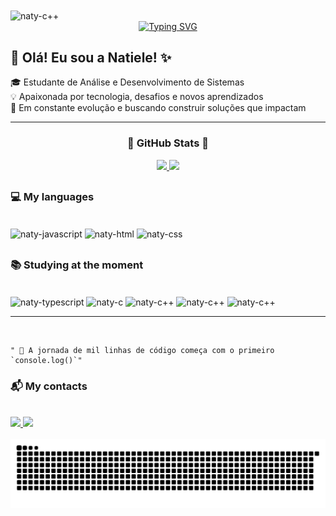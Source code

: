 <img align="center" alt="naty-c++" height="180" width="1000" src="https://media3.giphy.com/media/v1.Y2lkPTc5MGI3NjExZDVoZDI5OHRqaXZyZHRwdGJzODZicTRwMmQ5MzdxMGU2cXNheTcyOCZlcD12MV9pbnRlcm5hbF9naWZfYnlfaWQmY3Q9Zw/A4wSE2GQGTpfi/giphy.gif" />

<div align="center">
  <a href="https://git.io/typing-svg">
    <img src="https://readme-typing-svg.demolab.com?font=Fira+Code&weight=500&size=22&pause=1000&color=ffb6c1&center=true&vCenter=true&random=false&width=524&lines=%E2%8A%B9+Welcome+to+my+profile!+%CB%99%E1%B5%95%CB%99+%E2%8A%B9+" alt="Typing SVG">
  </a>
</div>

##

## 👋 Olá! Eu sou a Natiele! ✨

🎓 Estudante de Análise e Desenvolvimento de Sistemas <br>
💡 Apaixonada por tecnologia, desafios e novos aprendizados <br>
🚀 Em constante evolução e buscando construir soluções que impactam <br>

<!---
natyyHy/natyyHy is a ✨ special ✨ repository because its `README.md` (this file) appears on your GitHub profile.
You can click the Preview link to take a look at your changes.
--->

---

<h3 align="center">🌟 GitHub Stats 🌟</h3>
<div align="center">
  <a href="https://github.com/anuraghazra/github-readme-stats">
    <img height="200" src="https://github-readme-stats.vercel.app/api?username=natyyHy&show_icons=true&include_all_commits=true&theme=tokyonight" />
  </a>
  <a href="https://github.com/anuraghazra/convoychat">
    <img height="200" src="https://github-readme-stats.vercel.app/api/top-langs?username=natyyHy&theme=tokyonight&layout=compact&langs_count=8&card_width=320" />
  </a>
</div>

##

<h3>💻 My languages</h3>
<div style="display: inline_block"><br>
  <img align="center" alt="naty-javascript" height="30" width="40" src="https://cdn.jsdelivr.net/gh/devicons/devicon@latest/icons/javascript/javascript-original.svg"/>
  <img align="center" alt="naty-html" height="30" width="40" src="https://cdn.jsdelivr.net/gh/devicons/devicon@latest/icons/html5/html5-original.svg"/>
  <img align="center" alt="naty-css" height="30" width="40" src="https://cdn.jsdelivr.net/gh/devicons/devicon@latest/icons/css3/css3-original.svg"/>

  <!---<img align="center" alt="naty-python" height="30" width="40" src="https://cdn.jsdelivr.net/gh/devicons/devicon@latest/icons/python/python-original.svg"/>--->
</div>

##

<h3>📚 Studying at the moment</h3><br>
<div style="display: inline_block">
  <img align="center" alt="naty-typescript" height="30" width="40" src="https://cdn.jsdelivr.net/gh/devicons/devicon@latest/icons/typescript/typescript-original.svg"/>
  <img align="center" alt="naty-c" height="30" width="40" src="https://cdn.jsdelivr.net/gh/devicons/devicon@latest/icons/c/c-original.svg"/>
  <img align="center" alt="naty-c++" height="30" width="40" src="https://cdn.jsdelivr.net/gh/devicons/devicon@latest/icons/cplusplus/cplusplus-original.svg"/>
  <img align="center" alt="naty-c++" height="30" width="40" src="https://cdn.jsdelivr.net/gh/devicons/devicon@latest/icons/postgresql/postgresql-original.svg" />
  <img align="center" alt="naty-c++" height="30" width="40" src="https://cdn.jsdelivr.net/gh/devicons/devicon@latest/icons/react/react-original.svg" />
</div>

---

<br>

```
" 💫 A jornada de mil linhas de código começa com o primeiro `console.log()`"
```

<h3>📬 My contacts</h3><br>
<div> 
  <a href="mailto:natielegrazielly5@gmail.com">
    <img src="https://img.shields.io/badge/-Gmail-%23333?style=for-the-badge&logo=gmail&logoColor=white" target="_blank">
  </a>
  <a href="https://www.linkedin.com/in/natiele-grazielly-014b252b3" target="_blank">
    <img src="https://img.shields.io/badge/-LinkedIn-%230077B5?style=for-the-badge&logo=linkedin&logoColor=white" target="_blank">
  </a>
</div>

<br>

<picture align="center">
  <source media="(prefers-color-scheme: dark)" srcset="https://raw.githubusercontent.com/natyyHy/natyyHy/output/github-contribution-grid-snake-dark.svg">
  <source media="(prefers-color-scheme: light)" srcset="https://raw.githubusercontent.com/natyyHy/natyyHy/output/github-contribution-grid-snake-dark.svg">
  <img align="center" alt="github contribution grid snake animation" src="https://raw.githubusercontent.com/natyyHy/natyyHy/output/github-contribution-grid-snake.svg">
</picture>

<br><br>
